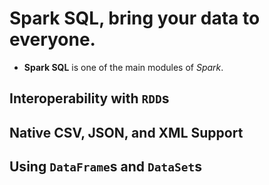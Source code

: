 
# Spark SQL, bring your data to everyone. 

- **Spark SQL** is one of the main modules of *Spark*.

## Interoperability with `RDD`s

## Native CSV, JSON, and XML Support

## Using `DataFrame`s and `DataSet`s
